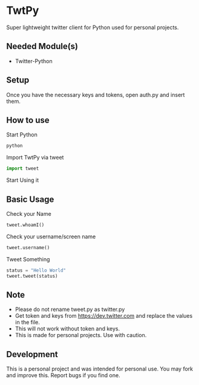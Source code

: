 # TwtPy
Super lightweight twitter client for Python used for personal projects.

## Needed Module(s)
- Twitter-Python

## Setup
Once you have the necessary keys and tokens, open auth.py and insert them.

## How to use
Start Python
```python
python
```
Import TwtPy via tweet
```python
import tweet
```
Start Using it

## Basic Usage
Check your Name
```python
tweet.whoamI()
```
Check your username/screen name
```python
tweet.username()
```
Tweet Something
```python
status = "Hello World"
tweet.tweet(status)
```

## Note
- Please do not rename tweet.py as twitter.py
- Get token and keys from https://dev.twitter.com and replace the values in the file.
- This will not work without token and keys.
- This is made for personal projects. Use with caution.

## Development
This is a personal project and was intended for personal use. You may fork and improve this. Report bugs if you find one.